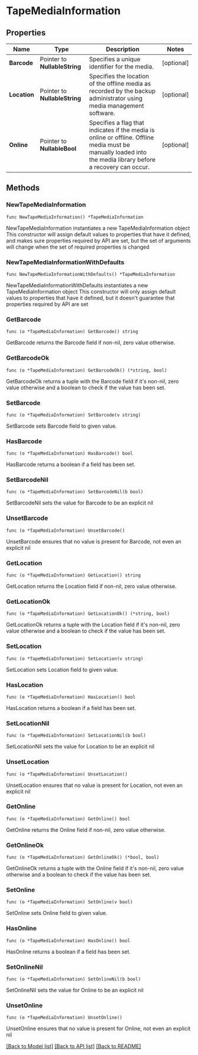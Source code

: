 # TapeMediaInformation

## Properties

Name | Type | Description | Notes
------------ | ------------- | ------------- | -------------
**Barcode** | Pointer to **NullableString** | Specifies a unique identifier for the media. | [optional] 
**Location** | Pointer to **NullableString** | Specifies the location of the offline media as recorded by the backup administrator using media management software. | [optional] 
**Online** | Pointer to **NullableBool** | Specifies a flag that indicates if the media is online or offline. Offline media must be manually loaded into the media library before a recovery can occur. | [optional] 

## Methods

### NewTapeMediaInformation

`func NewTapeMediaInformation() *TapeMediaInformation`

NewTapeMediaInformation instantiates a new TapeMediaInformation object
This constructor will assign default values to properties that have it defined,
and makes sure properties required by API are set, but the set of arguments
will change when the set of required properties is changed

### NewTapeMediaInformationWithDefaults

`func NewTapeMediaInformationWithDefaults() *TapeMediaInformation`

NewTapeMediaInformationWithDefaults instantiates a new TapeMediaInformation object
This constructor will only assign default values to properties that have it defined,
but it doesn't guarantee that properties required by API are set

### GetBarcode

`func (o *TapeMediaInformation) GetBarcode() string`

GetBarcode returns the Barcode field if non-nil, zero value otherwise.

### GetBarcodeOk

`func (o *TapeMediaInformation) GetBarcodeOk() (*string, bool)`

GetBarcodeOk returns a tuple with the Barcode field if it's non-nil, zero value otherwise
and a boolean to check if the value has been set.

### SetBarcode

`func (o *TapeMediaInformation) SetBarcode(v string)`

SetBarcode sets Barcode field to given value.

### HasBarcode

`func (o *TapeMediaInformation) HasBarcode() bool`

HasBarcode returns a boolean if a field has been set.

### SetBarcodeNil

`func (o *TapeMediaInformation) SetBarcodeNil(b bool)`

 SetBarcodeNil sets the value for Barcode to be an explicit nil

### UnsetBarcode
`func (o *TapeMediaInformation) UnsetBarcode()`

UnsetBarcode ensures that no value is present for Barcode, not even an explicit nil
### GetLocation

`func (o *TapeMediaInformation) GetLocation() string`

GetLocation returns the Location field if non-nil, zero value otherwise.

### GetLocationOk

`func (o *TapeMediaInformation) GetLocationOk() (*string, bool)`

GetLocationOk returns a tuple with the Location field if it's non-nil, zero value otherwise
and a boolean to check if the value has been set.

### SetLocation

`func (o *TapeMediaInformation) SetLocation(v string)`

SetLocation sets Location field to given value.

### HasLocation

`func (o *TapeMediaInformation) HasLocation() bool`

HasLocation returns a boolean if a field has been set.

### SetLocationNil

`func (o *TapeMediaInformation) SetLocationNil(b bool)`

 SetLocationNil sets the value for Location to be an explicit nil

### UnsetLocation
`func (o *TapeMediaInformation) UnsetLocation()`

UnsetLocation ensures that no value is present for Location, not even an explicit nil
### GetOnline

`func (o *TapeMediaInformation) GetOnline() bool`

GetOnline returns the Online field if non-nil, zero value otherwise.

### GetOnlineOk

`func (o *TapeMediaInformation) GetOnlineOk() (*bool, bool)`

GetOnlineOk returns a tuple with the Online field if it's non-nil, zero value otherwise
and a boolean to check if the value has been set.

### SetOnline

`func (o *TapeMediaInformation) SetOnline(v bool)`

SetOnline sets Online field to given value.

### HasOnline

`func (o *TapeMediaInformation) HasOnline() bool`

HasOnline returns a boolean if a field has been set.

### SetOnlineNil

`func (o *TapeMediaInformation) SetOnlineNil(b bool)`

 SetOnlineNil sets the value for Online to be an explicit nil

### UnsetOnline
`func (o *TapeMediaInformation) UnsetOnline()`

UnsetOnline ensures that no value is present for Online, not even an explicit nil

[[Back to Model list]](../README.md#documentation-for-models) [[Back to API list]](../README.md#documentation-for-api-endpoints) [[Back to README]](../README.md)



